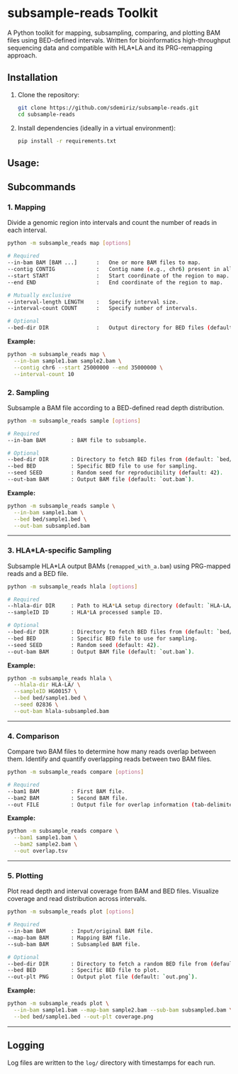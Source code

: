 # subsample-reads Toolkit

A Python toolkit for mapping, subsampling, comparing, and plotting BAM files using BED-defined intervals. Written for bioinformatics  high-throughput sequencing data and compatible with HLA*LA and its PRG-remapping approach.

## Installation

1. Clone the repository:
   ```bash
   git clone https://github.com/sdemiriz/subsample-reads.git
   cd subsample-reads
   ```
2. Install dependencies (ideally in a virtual environment):
   ```bash
   pip install -r requirements.txt
   ```

## Usage:

## Subcommands

### 1. Mapping

Divide a genomic region into intervals and count the number of reads in each interval.
```bash
python -m subsample_reads map [options]

# Required
--in-bam BAM [BAM ...]      :   One or more BAM files to map.
--contig CONTIG             :   Contig name (e.g., chr6) present in all BAM files.
--start START               :   Start coordinate of the region to map.
--end END                   :   End coordinate of the region to map.

# Mutually exclusive
--interval-length LENGTH    :   Specify interval size.
--interval-count COUNT      :   Specify number of intervals.

# Optional
--bed-dir DIR               :   Output directory for BED files (default: bed/).
```

**Example:**
```bash
python -m subsample_reads map \
  --in-bam sample1.bam sample2.bam \
  --contig chr6 --start 25000000 --end 35000000 \
  --interval-count 10
```

### 2. Sampling

Subsample a BAM file according to a BED-defined read depth distribution.
```bash
python -m subsample_reads sample [options]

# Required 
--in-bam BAM        : BAM file to subsample.

# Optional
--bed-dir DIR       : Directory to fetch BED files from (default: `bed/`).
--bed BED           : Specific BED file to use for sampling.
--seed SEED         : Random seed for reproducibility (default: 42).
--out-bam BAM       : Output BAM file (default: `out.bam`).
```

**Example:**
```bash
python -m subsample_reads sample \
  --in-bam sample1.bam \
  --bed bed/sample1.bed \
  --out-bam subsampled.bam
```

---

### 3. HLA*LA-specific Sampling

Subsample HLA*LA output BAMs (`remapped_with_a.bam`) using PRG-mapped reads and a BED file.
```bash
python -m subsample_reads hlala [options]

# Required
--hlala-dir DIR     : Path to HLA*LA setup directory (default: `HLA-LA/`).
--sampleID ID       : HLA*LA processed sample ID.

# Optional
--bed-dir DIR       : Directory to fetch BED files from (default: `bed/`).
--bed BED           : Specific BED file to use for sampling.
--seed SEED         : Random seed (default: 42).
--out-bam BAM       : Output BAM file (default: `out.bam`).
```

**Example:**
```bash
python -m subsample_reads hlala \
  --hlala-dir HLA-LA/ \
  --sampleID HG00157 \
  --bed bed/sample1.bed \
  --seed 02836 \
  --out-bam hlala-subsampled.bam
```

---

### 4. Comparison

Compare two BAM files to determine how many reads overlap between them. Identify and quantify overlapping reads between two BAM files.
```bash
python -m subsample_reads compare [options]

# Required
--bam1 BAM          : First BAM file.
--bam2 BAM          : Second BAM file.
--out FILE          : Output file for overlap information (tab-delimited).
```

**Example:**
```bash
python -m subsample_reads compare \
  --bam1 sample1.bam \
  --bam2 sample2.bam \
  --out overlap.tsv
```

---

### 5. Plotting
Plot read depth and interval coverage from BAM and BED files. Visualize coverage and read distribution across intervals.

```bash
python -m subsample_reads plot [options]

# Required
--in-bam BAM        : Input/original BAM file.
--map-bam BAM       : Mapping BAM file.
--sub-bam BAM       : Subsampled BAM file.

# Optional
--bed-dir DIR       : Directory to fetch a random BED file from (default: `bed/`).
--bed BED           : Specific BED file to plot.
--out-plt PNG       : Output plot file (default: `out.png`).
```

**Example:**
```bash
python -m subsample_reads plot \
  --in-bam sample1.bam --map-bam sample2.bam --sub-bam subsampled.bam \
  --bed bed/sample1.bed --out-plt coverage.png
```

---

## Logging

Log files are written to the `log/` directory with timestamps for each run.
